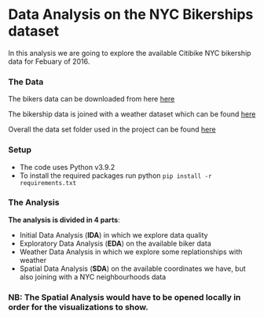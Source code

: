 # Data Analysis on the NYC Bikerships dataset

In this analysis we are going to explore the available Citibike NYC bikership data for Febuary of 2016. 

### **The Data**

The bikers data can be downloaded from here [here](https://s3.amazonaws.com/tripdata/201602-citibike-tripdata.zip)

The bikership data is joined with a weather dataset which can be found 
[here](https://www.kaggle.com/mathijs/weather-data-in-new-york-city-2016) 

Overall the data set folder used in the project can be found [here](https://drive.google.com/file/d/1aH9D6ZCgwZakcLUqe5cVUVScOA93L3qc/view?usp=sharing)

### Setup

* The code uses Python v3.9.2
* To install the required packages run python `pip install -r requirements.txt`

### **The Analysis**

**The analysis is divided in 4 parts**:

* Initial Data Analysis (**IDA**) in which we explore data quality
* Exploratory Data Analysis (**EDA**) on the available biker data
* Weather Data Analysis in which we explore some replationships with weather
* Spatial Data Analysis (**SDA**) on the available coordinates we have, but also joining with a NYC neighbourhoods data

### **NB: The Spatial Analysis would have to be opened locally in order for the visualizations to show.**
